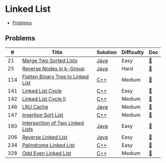 # Linked List

- [Problems](#problems)

## Problems

| #   | Title | Solution | Difficulty | Doc |
| --- | ----- | -------- | ---------- | --- |
| 21 | [Merge Two Sorted Lists](https://leetcode.com/problems/merge-two-sorted-lists/) | [Java](../../code/java/21.java) | Easy | [📃](../../docs/21.%20Merge%20Two%20Sorted%20Lists.md) |
| 25 | [Reverse Nodes in k-Group](https://leetcode.com/problems/reverse-nodes-in-k-group/) | [Java](../../code/java/25.java) | Hard | [📃](../../docs/25.%20Reverse%20Nodes%20in%20k-Group.md) |
| 114 | [Flatten Binary Tree to Linked List](https://leetcode.com/problems/flatten-binary-tree-to-linked-list/) | [C++](../../code/cpp/114.cpp) | Medium | [📃](../../docs/114.%20Flatten%20Binary%20Tree%20to%20Linked%20List.md) |
| 141 | [Linked List Cycle](https://leetcode.com/problems/linked-list-cycle/) | [C++](../../code/cpp/141.cpp) | Easy | [📃](../../docs/141.%20Linked%20List%20Cycle.md) |
| 142 | [Linked List Cycle II](https://leetcode.com/problems/linked-list-cycle-ii/) | [C++](../../code/cpp/142.cpp) | Medium | [📃](../../docs/142.%20Linked%20List%20Cycle%20II.md) |
| 146 | [LRU Cache](https://leetcode.com/problems/lru-cache/) | [Java](../../code/java/146.java) | Medium | [📃](../../docs/146.%20LRU%20Cache.md) |
| 147 | [Insertion Sort List](https://leetcode.com/problems/insertion-sort-list/) | [C++](../../code/cpp/147.cpp) | Medium | [📃](../../docs/147.%20Insertion%20Sort%20List.md) |
| 160 | [Intersection of Two Linked Lists](https://leetcode.com/problems/intersection-of-two-linked-lists/) | [Java](../../code/java/160.java) | Easy | [📃](../../docs/160.%20Intersection%20of%20Two%20Linked%20Lists.md) |
| 206 | [Reverse Linked List](https://leetcode.com/problems/reverse-linked-list/) | [Java](../../code/java/206.java) | Easy | [📃](../../docs/206.%20Reverse%20Linked%20List.md) |
| 234 | [Palindrome Linked List](https://leetcode.com/problems/palindrome-linked-list/) | [C++](../../code/cpp/234.cpp) | Easy | [📃](../../docs/234.%20Palindrome%20Linked%20List.md) |
| 328 | [Odd Even Linked List](https://leetcode.com/problems/odd-even-linked-list/) | [C++](../../code/cpp/328.cpp) | Medium | [📃](../../docs/328.%20Odd%20Even%20Linked%20List.md) |
